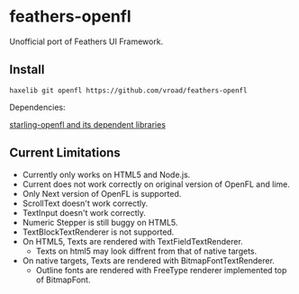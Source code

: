# feathers-openfl
Unofficial port of Feathers UI Framework.

Install
-------

    haxelib git openfl https://github.com/vroad/feathers-openfl

Dependencies:

  [starling-openfl and its dependent libraries](https://github.com/vroad/starling-openfl)

Current Limitations
-------------------

* Currently only works on HTML5 and Node.js.
* Current does not work correctly on original version of OpenFL and lime.
* Only Next version of OpenFL is supported.
* ScrollText doesn't work correctly.
* TextInput doesn't work correctly.
* Numeric Stepper is still buggy on HTML5.
* TextBlockTextRenderer is not supported.
* On HTML5, Texts are rendered with TextFieldTextRenderer.
  * Texts on html5 may look diffrent from that of native targets.
* On native targets, Texts are rendered with BitmapFontTextRenderer.
  * Outline fonts are rendered with FreeType renderer implemented top of BitmapFont.
